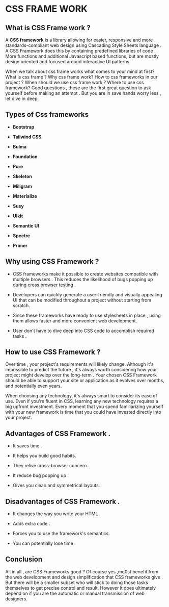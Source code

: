 #   CSS FRAME WORK 


## What is CSS Frame work ?

A **CSS framework** is a library allowing for easier, responsive  and more standards-compliant web design using Cascading Style Sheets language . A CSS Framework does this by containing predefined libraries of code . More functions and additional Javascript based functions, but are mostly design oriented and focused around interactive UI patterns.





When we talk about css frame works what comes to your mind at first?
What is css frame ? Why css frame work? How to css frameworks in our project ? When should we use css frame work ? Where to use css framework? Good questions , these are the first great question to ask yourself before making an attempt . But you are in save  hands worry less , let dive in deep.



## Types of Css frameworks

-  **Bootstrap**

-  **Tailwind CSS**

- **Bulma**

-  **Foundation**

- **Pure**

- **Skeleton**

- **Miligram**

- **Materialize**

- **Susy**

- **UIkit**

- **Semantic UI**

- **Spectre**

- **Primer**


## Why using CSS Framework ?

- CSS frameworks make it possible  to create websites compatible with multiple browsers . This reduces the likelihood of bugs popping up during cross browser testing .

- Developers can quickly generate a user-friendly and visually appealing UI that can be modified throughout a project without starting from scratch.

- Since these frameworks have ready to use stylesheets in place , using them allows faster and more convenient web development.

- User don't have to dive deep into CSS code to accomplish required tasks .


## How to use CSS Framework ?



Over time , your project's requirements  will likely change. Although it's impossible to predict the future , it's always worth considering how your project might develop over the long-term . Your chosen CSS Framework should be able to support your site or application as it evolves over months, and potentially  even years.


When choosing  any technology, it's always smart to consider its ease  of use. Even if you're fluent in CSS, learning any new technology requires a big upfront investment. Every moment that you spend  familiarizing yourself with your new framework is time that you could have invested directly into your project. 

## Advantages of CSS Framework .


-  It saves time .

- It helps you build good habits.

- They relive cross-browser concern .

- It reduce bug popping up .

- Gives you clean  and symmetrical layouts.


## Disadvantages of CSS Framework .

- It changes the way you  write your HTML .

- Adds extra code .

- Forces you to use the framework's semantics.

- You can potentially lose time .


## Conclusion 
All in all , are CSS Frameworks good ? Of course yes ,mo0st benefit from  the web development and design simplification that CSS frameworks give . But there will be a smaller subset who will stick to doing those tasks themselves to get precise control and result. However it does ultimately depend on if you are the automatic or manual transmission of web designers.